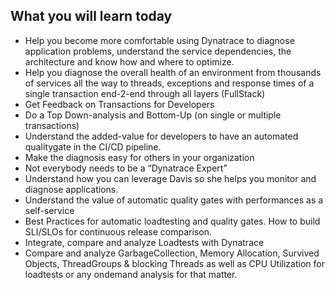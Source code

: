 ## What you will learn today

- Help you become more comfortable using Dynatrace to diagnose application problems, understand the service dependencies, the architecture and know how and where to optimize.
- Help you diagnose the overall health of an environment from thousands of services all the way to threads, exceptions and response times of a single transaction end-2-end through all layers (FullStack)
- Get Feedback on Transactions for Developers
- Do a Top Down-analysis and Bottom-Up (on single or multiple transactions)
- Understand the added-value for developers to have an automated qualitygate in the CI/CD pipeline.
- Make the diagnosis easy for others in your organization
- Not everybody needs to be a “Dynatrace Expert”
- Understand how you can leverage Davis so she helps you monitor and diagnose applications.
- Understand the value of automatic quality gates with performances as a self-service
- Best Practices for automatic loadtesting and quality gates. How to build SLI/SLOs for continuous release comparison. 
- Integrate, compare and analyze Loadtests with Dynatrace
- Compare and analyze GarbageCollection, Memory Allocation, Survived Objects, ThreadGroups & blocking Threads as well as CPU Utilization for loadtests or any ondemand analysis for that matter.
